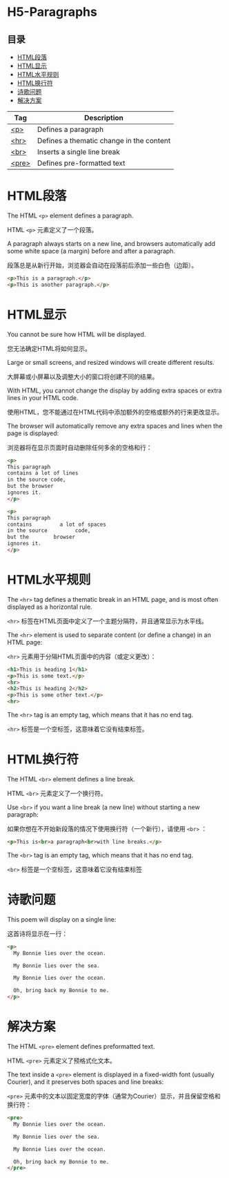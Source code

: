 # H5-Paragraphs

## 目录

-   [HTML段落](#HTML段落)
-   [HTML显示](#HTML显示)
-   [HTML水平规则](#HTML水平规则)
-   [HTML换行符](#HTML换行符)
-   [诗歌问题](#诗歌问题)
-   [解决方案](#解决方案)

| Tag                                                          | Description                              |
| ------------------------------------------------------------ | ---------------------------------------- |
| [\<p>](https://www.w3schools.com/tags/tag_p.asp "<p>")       | Defines a paragraph                      |
| [\<hr>](https://www.w3schools.com/tags/tag_hr.asp "<hr>")    | Defines a thematic change in the content |
| [\<br>](https://www.w3schools.com/tags/tag_br.asp "<br>")    | Inserts a single line break              |
| [\<pre>](https://www.w3schools.com/tags/tag_pre.asp "<pre>") | Defines pre-formatted text               |

# HTML段落

The HTML `<p>` element defines a paragraph.

HTML `<p>` 元素定义了一个段落。

A paragraph always starts on a new line, and browsers automatically add some white space (a margin) before and after a paragraph. &#x20;

段落总是从新行开始，浏览器会自动在段落前后添加一些白色（边距）。

```html
<p>This is a paragraph.</p>  
<p>This is another paragraph.</p>
```

# HTML显示

You cannot be sure how HTML will be displayed. &#x20;

您无法确定HTML将如何显示。

Large or small screens, and resized windows will create different results. &#x20;

大屏幕或小屏幕以及调整大小的窗口将创建不同的结果。

With HTML, you cannot change the display by adding extra spaces or extra lines in your HTML code. &#x20;

使用HTML，您不能通过在HTML代码中添加额外的空格或额外的行来更改显示。

The browser will automatically remove any extra spaces and lines when the page is displayed: &#x20;

浏览器将在显示页面时自动删除任何多余的空格和行：

```html
<p>
This paragraph
contains a lot of lines
in the source code,
but the browser
ignores it.
</p>

<p>
This paragraph
contains         a lot of spaces
in the source         code,
but the        browser
ignores it.
</p>

```

# HTML水平规则

The `<hr>` tag defines a thematic break in an HTML page, and is most often displayed as a horizontal rule.

`<hr>` 标签在HTML页面中定义了一个主题分隔符，并且通常显示为水平线。

The `<hr>` element is used to separate content (or define a change) in an HTML page:

`<hr>` 元素用于分隔HTML页面中的内容（或定义更改）：

```html
<h1>This is heading 1</h1>
<p>This is some text.</p>
<hr>
<h2>This is heading 2</h2>
<p>This is some other text.</p>
<hr>
```

The `<hr>` tag is an empty tag, which means that it has no end tag.

`<hr>` 标签是一个空标签，这意味着它没有结束标签。

# HTML换行符

The HTML `<br>` element defines a line break.

HTML `<br>` 元素定义了一个换行符。

Use `<br>` if you want a line break (a new line) without starting a new paragraph:

如果你想在不开始新段落的情况下使用换行符（一个新行），请使用 `<br>` ：

```html
<p>This is<br>a paragraph<br>with line breaks.</p>
```

The `<br>` tag is an empty tag, which means that it has no end tag.

`<br>` 标签是一个空标签，这意味着它没有结束标签

# 诗歌问题

This poem will display on a single line:

这首诗将显示在一行：

```html
<p>
  My Bonnie lies over the ocean.

  My Bonnie lies over the sea.

  My Bonnie lies over the ocean.

  Oh, bring back my Bonnie to me.
</p>
```

# 解决方案

The HTML `<pre>` element defines preformatted text.

HTML `<pre>` 元素定义了预格式化文本。

The text inside a `<pre>` element is displayed in a fixed-width font (usually Courier), and it preserves both spaces and line breaks:

`<pre>` 元素中的文本以固定宽度的字体（通常为Courier）显示，并且保留空格和换行符：

```html
<pre>
  My Bonnie lies over the ocean.

  My Bonnie lies over the sea.

  My Bonnie lies over the ocean.

  Oh, bring back my Bonnie to me.
</pre>
```
